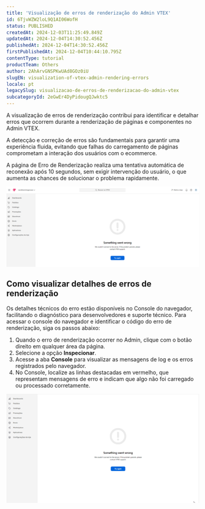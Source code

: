```yaml
---
title: 'Visualização de erros de renderização do Admin VTEX'
id: 6TjvWZW2loL9Q1AI06WofH
status: PUBLISHED
createdAt: 2024-12-03T11:25:49.849Z
updatedAt: 2024-12-04T14:30:52.456Z
publishedAt: 2024-12-04T14:30:52.456Z
firstPublishedAt: 2024-12-04T10:44:10.795Z
contentType: tutorial
productTeam: Others
author: 2AhArvGNSPKwUAd8GOz0iU
slugEN: visualization-of-vtex-admin-rendering-errors
locale: pt
legacySlug: visualizacao-de-erros-de-renderizacao-do-admin-vtex
subcategoryId: 2eGwEr4DyPidougQJwktc5
---
```


A visualização de erros de renderização contribui para identificar e detalhar erros que ocorrem durante a renderização de páginas e componentes no Admin VTEX.

A detecção e correção de erros são fundamentais para garantir uma experiência fluida, evitando que falhas do carregamento de páginas comprometam a interação dos usuários com o ecommerce.

A página de Erro de Renderização realiza uma tentativa automática de reconexão após 10 segundos, sem exigir intervenção do usuário, o que aumenta as chances de solucionar o problema rapidamente.

![Tela erro-PT](https://raw.githubusercontent.com/vtexdocs/help-center-content/refs/heads/main/docs/pt/tutorials/Operational/VTEX%20Admin/visualizacao-de-erros-de-renderizacao-do-admin-vtex_1.png)

## Como visualizar detalhes de erros de renderização
Os detalhes técnicos do erro estão disponíveis no Console do navegador, facilitando o diagnóstico para desenvolvedores e suporte técnico. Para acessar o console do navegador e identificar o código do erro de renderização, siga os passos abaixo:

1. Quando o erro de renderização ocorrer no Admin, clique com o botão direito em qualquer área da página.
2. Selecione a opção **Inspecionar**.
3. Acesse a aba **Console** para visualizar as mensagens de log e os erros registrados pelo navegador.
4. No Console, localize as linhas destacadas em vermelho, que representam mensagens de erro e indicam que algo não foi carregado ou processado corretamente.

![devtools - PT](https://raw.githubusercontent.com/vtexdocs/help-center-content/refs/heads/main/docs/pt/tutorials/Operational/VTEX%20Admin/visualizacao-de-erros-de-renderizacao-do-admin-vtex_2.gif)
